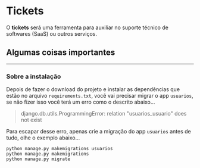 # Tickets

O **tickets** será uma ferramenta para auxiliar no suporte técnico de softwares (SaaS) ou outros serviços.

## Algumas coisas importantes
___

### Sobre a instalação
Depois de fazer o download do projeto e instalar as dependências que estão no arquivo `requirements.txt`, você vai
precisar migrar o app `usuarios`, se não fizer isso você terá um erro
como o descrito abaixo... 

> django.db.utils.ProgrammingError: relation "usuarios_usuario" does not exist

Para escapar desse erro, apenas crie a migração do app `usuarios` antes de tudo, olhe o exemplo abaixo...

`python manage.py makemigrations usuarios`\
`python manage.py makemigrations`\
`python manage.py migrate`
